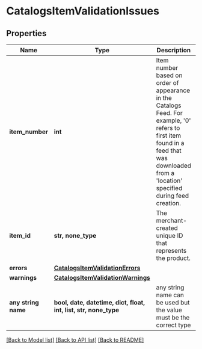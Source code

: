 # CatalogsItemValidationIssues


## Properties
Name | Type | Description | Notes
------------ | ------------- | ------------- | -------------
**item_number** | **int** | Item number based on order of appearance in the Catalogs Feed. For example, &#39;0&#39; refers to first item found in a feed that was downloaded from a &#39;location&#39; specified during feed creation. | 
**item_id** | **str, none_type** | The merchant-created unique ID that represents the product. | 
**errors** | [**CatalogsItemValidationErrors**](CatalogsItemValidationErrors.md) |  | 
**warnings** | [**CatalogsItemValidationWarnings**](CatalogsItemValidationWarnings.md) |  | 
**any string name** | **bool, date, datetime, dict, float, int, list, str, none_type** | any string name can be used but the value must be the correct type | [optional]

[[Back to Model list]](../README.md#documentation-for-models) [[Back to API list]](../README.md#documentation-for-api-endpoints) [[Back to README]](../README.md)


